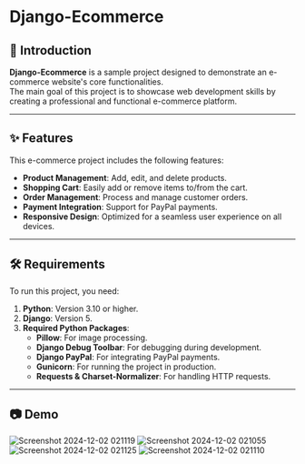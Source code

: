 # Django-Ecommerce

## 📖 Introduction
**Django-Ecommerce** is a sample project designed to demonstrate an e-commerce website's core functionalities.  
The main goal of this project is to showcase web development skills by creating a professional and functional e-commerce platform.

---

## ✨ Features
This e-commerce project includes the following features:
- **Product Management**: Add, edit, and delete products.
- **Shopping Cart**: Easily add or remove items to/from the cart.
- **Order Management**: Process and manage customer orders.
- **Payment Integration**: Support for PayPal payments.
- **Responsive Design**: Optimized for a seamless user experience on all devices.

---

## 🛠 Requirements
To run this project, you need:
1. **Python**: Version 3.10 or higher.
2. **Django**: Version 5.
3. **Required Python Packages**:
   - **Pillow**: For image processing.
   - **Django Debug Toolbar**: For debugging during development.
   - **Django PayPal**: For integrating PayPal payments.
   - **Gunicorn**: For running the project in production.
   - **Requests & Charset-Normalizer**: For handling HTTP requests.

---

## 📷 Demo
![Screenshot 2024-12-02 021119](https://github.com/user-attachments/assets/f5d8e780-e171-4279-8711-a621313eefc0)
![Screenshot 2024-12-02 021055](https://github.com/user-attachments/assets/6da428fd-f559-4585-8852-871de53cbeb6)
![Screenshot 2024-12-02 021125](https://github.com/user-attachments/assets/f701e716-a79d-4ed2-8820-2a9075c2c1e8)
![Screenshot 2024-12-02 021110](https://github.com/user-attachments/assets/bd27b05b-4d50-4bfa-9b11-b9a41ca22213)



